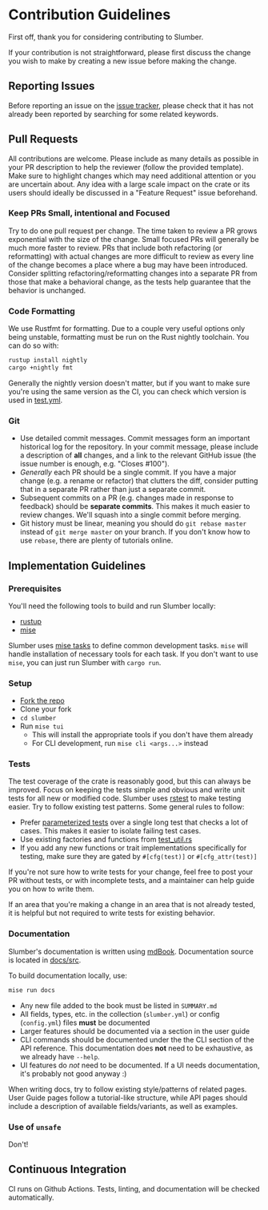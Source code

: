 # Contribution Guidelines

First off, thank you for considering contributing to Slumber.

If your contribution is not straightforward, please first discuss the change you wish to make by creating a new issue before making the change.

## Reporting Issues

Before reporting an issue on the [issue tracker](https://github.com/LucasPickering/slumber), please check that it has not already been reported by searching for some related keywords.

## Pull Requests

All contributions are welcome. Please include as many details as possible in your PR description to help the reviewer (follow the provided template). Make sure to highlight changes which may need additional attention or you are uncertain about. Any idea with a large scale impact on the crate or its users should ideally be discussed in a "Feature Request" issue beforehand.

### Keep PRs Small, intentional and Focused

Try to do one pull request per change. The time taken to review a PR grows exponential with the size of the change. Small focused PRs will generally be much more faster to review. PRs that include both refactoring (or reformatting) with actual changes are more difficult to review as every line of the change becomes a place where a bug may have been introduced. Consider splitting refactoring/reformatting changes into a separate PR from those that make a behavioral change, as the tests help guarantee that the behavior is unchanged.

### Code Formatting

We use Rustfmt for formatting. Due to a couple very useful options only being unstable, formatting must be run on the Rust nightly toolchain. You can do so with:

```sh
rustup install nightly
cargo +nightly fmt
```

Generally the nightly version doesn't matter, but if you want to make sure you're using the same version as the CI, you can check which version is used in [test.yml](https://github.com/LucasPickering/slumber/blob/master/.github/workflows/test.yml).

### Git

- Use detailed commit messages. Commit messages form an important historical log for the repository. In your commit message, please include a description of **all** changes, and a link to the relevant GitHub issue (the issue number is enough, e.g. "Closes #100").
- _Generally_ each PR should be a single commit. If you have a major change (e.g. a rename or refactor) that clutters the diff, consider putting that in a separate PR rather than just a separate commit.
- Subsequent commits on a PR (e.g. changes made in response to feedback) should be **separate commits**. This makes it much easier to review changes. We'll squash into a single commit before merging.
- Git history must be linear, meaning you should do `git rebase master` instead of `git merge master` on your branch. If you don't know how to use `rebase`, there are plenty of tutorials online.

## Implementation Guidelines

### Prerequisites

You'll need the following tools to build and run Slumber locally:

- [rustup](https://rustup.rs/)
- [mise](https://mise.jdx.dev/installing-mise.html)

Slumber uses [mise tasks](https://mise.jdx.dev/tasks/) to define common development tasks. `mise` will handle installation of necessary tools for each task. If you don't want to use `mise`, you can just run Slumber with `cargo run`.

### Setup

- [Fork the repo](https://docs.github.com/en/pull-requests/collaborating-with-pull-requests/working-with-forks/fork-a-repo)
- Clone your fork
- `cd slumber`
- Run `mise tui`
  - This will install the appropriate tools if you don't have them already
  - For CLI development, run `mise cli <args...>` instead

### Tests

The test coverage of the crate is reasonably good, but this can always be improved. Focus on keeping the tests simple and obvious and write unit tests for all new or modified code. Slumber uses [rstest](https://docs.rs/rstest/latest/rstest/) to make testing easier. Try to follow existing test patterns. Some general rules to follow:

- Prefer [parameterized tests](https://docs.rs/rstest/latest/rstest/#creating-parametrized-tests) over a single long test that checks a lot of cases. This makes it easier to isolate failing test cases.
- Use existing factories and functions from [test_util.rs](https://github.com/LucasPickering/slumber/blob/master/src/test_util.rs)
- If you add any new functions or trait implementations specifically for testing, make sure they are gated by `#[cfg(test)]` or `#[cfg_attr(test)]`

If you're not sure how to write tests for your change, feel free to post your PR without tests, or with incomplete tests, and a maintainer can help guide you on how to write them.

If an area that you're making a change in an area that is not already tested, it is helpful but not required to write tests for existing behavior.

### Documentation

Slumber's documentation is written using [mdBook](https://rust-lang.github.io/mdBook/). Documentation source is located in [docs/src](https://github.com/LucasPickering/slumber/tree/master/docs/src).

To build documentation locally, use:

```sh
mise run docs
```

- Any new file added to the book must be listed in `SUMMARY.md`
- All fields, types, etc. in the collection (`slumber.yml`) or config (`config.yml`) files **must** be documented
- Larger features should be documented via a section in the user guide
- CLI commands should be documented under the the CLI section of the API reference. This documentation does **not** need to be exhaustive, as we already have `--help`.
- UI features do _not_ need to be documented. If a UI needs documentation, it's probably not good anyway :)

When writing docs, try to follow existing style/patterns of related pages. User Guide pages follow a tutorial-like structure, while API pages should include a description of available fields/variants, as well as examples.

### Use of `unsafe`

Don't!

## Continuous Integration

CI runs on Github Actions. Tests, linting, and documentation will be checked automatically.
